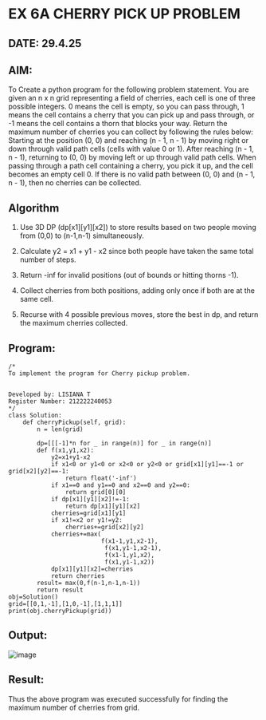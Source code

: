 # EX 6A CHERRY PICK UP PROBLEM
## DATE: 29.4.25
## AIM:
To Create a python program for the following problem statement.
You are given an n x n grid representing a field of cherries, each cell is one of three possible integers.
0	means the cell is empty, so you can pass through,
1	means the cell contains a cherry that you can pick up and pass through, or
-1 means the cell contains a thorn that blocks your way.
Return the maximum number of cherries you can collect by following the rules below:
Starting at the position (0, 0) and reaching (n - 1, n - 1) by moving right or down through valid path cells (cells with value 0 or 1).
After reaching (n - 1, n - 1), returning to (0, 0) by moving left or up through valid path cells.
When passing through a path cell containing a cherry, you pick it up, and the cell becomes an empty cell 0. If there is no valid path between (0, 0) and (n - 1, n - 1), then no cherries can be collected.



## Algorithm
1. Use 3D DP (dp[x1][y1][x2]) to store results based on two people moving from (0,0) to (n-1,n-1) simultaneously.

2. Calculate y2 = x1 + y1 - x2 since both people have taken the same total number of steps.

3. Return -inf for invalid positions (out of bounds or hitting thorns -1).

4. Collect cherries from both positions, adding only once if both are at the same cell.

5. Recurse with 4 possible previous moves, store the best in dp, and return the maximum cherries collected.
 

## Program:
```
/*
To implement the program for Cherry pickup problem.


Developed by: LISIANA T
Register Number: 212222240053
*/
class Solution:
    def cherryPickup(self, grid):
        n = len(grid)

        dp=[[[-1]*n for _ in range(n)] for _ in range(n)]
        def f(x1,y1,x2):
            y2=x1+y1-x2
            if x1<0 or y1<0 or x2<0 or y2<0 or grid[x1][y1]==-1 or grid[x2][y2]==-1:
                return float('-inf')
            if x1==0 and y1==0 and x2==0 and y2==0:
                return grid[0][0]
            if dp[x1][y1][x2]!=-1:
                return dp[x1][y1][x2]
            cherries=grid[x1][y1]
            if x1!=x2 or y1!=y2:
                cherries+=grid[x2][y2]
            cherries+=max(
                          f(x1-1,y1,x2-1),
                           f(x1,y1-1,x2-1),
                           f(x1-1,y1,x2),
                           f(x1,y1-1,x2))
            dp[x1][y1][x2]=cherries
            return cherries
        result= max(0,f(n-1,n-1,n-1))
        return result
obj=Solution()
grid=[[0,1,-1],[1,0,-1],[1,1,1]]        
print(obj.cherryPickup(grid))
```

## Output:

![image](https://github.com/user-attachments/assets/da4d15ed-7e4f-4634-8a49-20c57e8d1449)


## Result:
Thus the above program was executed successfully for finding the maximum number of cherries from grid.
